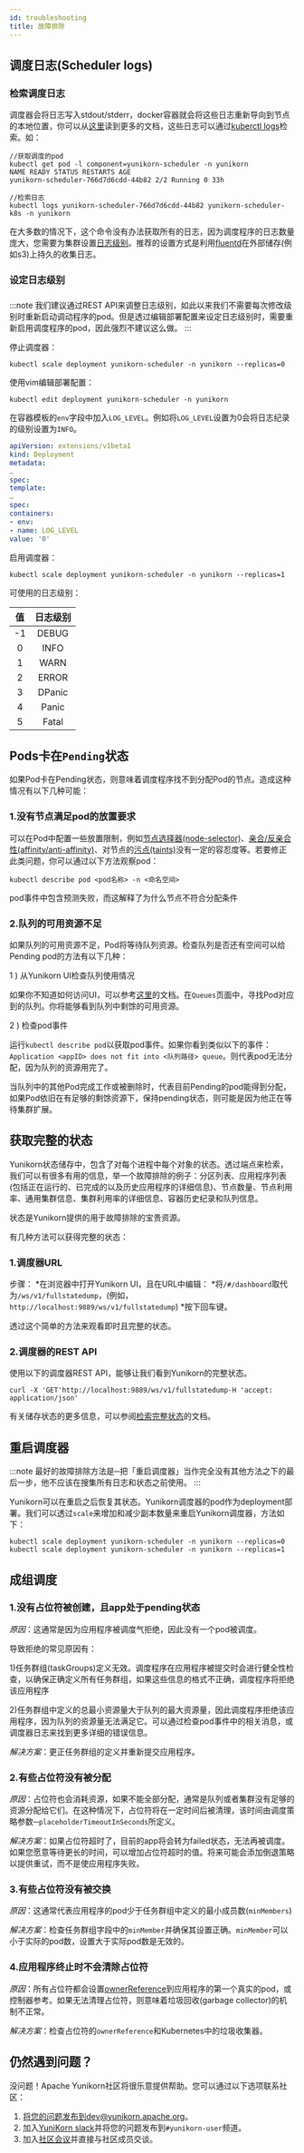 ```yaml
---
id: troubleshooting
title: 故障排除
---
```


<!--
 * Licensed to the Apache Software Foundation (ASF) under one
 * or more contributor license agreements.  See the NOTICE file
 * distributed with this work for additional information
 * regarding copyright ownership.  The ASF licenses this file
 * to you under the Apache License, Version 2.0 (the
 * "License"); you may not use this file except in compliance
 * with the License.  You may obtain a copy of the License at
 *
 *     http://www.apache.org/licenses/LICENSE-2.0
 *
 * Unless required by applicable law or agreed to in writing, software
 * distributed under the License is distributed on an "AS IS" BASIS,
 * WITHOUT WARRANTIES OR CONDITIONS OF ANY KIND, either express or implied.
 * See the License for the specific language governing permissions and
 * limitations under the License.
 -->

## 调度日志(Scheduler logs)

### 检索调度日志

调度器会将日志写入stdout/stderr，docker容器就会将这些日志重新导向到节点的本地位置，你可以从[这里](https://docs.docker.com/config/containers/logging/configure/)读到更多的文档，这些日志可以通过[kuberctl logs](https://kubernetes.io/docs/reference/generated/kubectl/kubectl-commands#logs)检索。如：

```shell script
//获取调度的pod
kubectl get pod -l component=yunikorn-scheduler -n yunikorn
NAME READY STATUS RESTARTS AGE
yunikorn-scheduler-766d7d6cdd-44b82 2/2 Running 0 33h

//检索日志
kubectl logs yunikorn-scheduler-766d7d6cdd-44b82 yunikorn-scheduler-k8s -n yunikorn
```

在大多数的情况下，这个命令没有办法获取所有的日志，因为调度程序的日志数量庞大，您需要为集群设置[日志级别](https://kubernetes.io/docs/concepts/cluster-administration/logging/#cluster-level-logging-architectures)。推荐的设置方式是利用[fluentd](https://www.fluentd.org/)在外部储存(例如s3)上持久的收集日志。

### 设定日志级别

###
:::note
我们建议通过REST API来调整日志级别，如此以来我们不需要每次修改级别时重新启动调动程序的pod。但是透过编辑部署配置来设定日志级别时，需要重新启用调度程序的pod，因此强烈不建议这么做。
:::

停止调度器：
```shell script
kubectl scale deployment yunikorn-scheduler -n yunikorn --replicas=0
```

使用vim编辑部署配置：
```shell script
kubectl edit deployment yunikorn-scheduler -n yunikorn
```

在容器模板的`env`字段中加入`LOG_LEVEL`。例如将`LOG_LEVEL`设置为0会将日志纪录的级别设置为`INFO`。

```yaml
apiVersion: extensions/v1beta1
kind: Deployment
metadata:
…
spec:
template:
…
spec:
containers:
- env:
- name: LOG_LEVEL
value: '0'
```

启用调度器：
```shell script
kubectl scale deployment yunikorn-scheduler -n yunikorn --replicas=1
```

可使用的日志级别：

|  值   	| 日志级别        	|
|:-----:	|:-------------:	|
|   -1  	|     DEBUG     	|
|   0   	|      INFO     	|
|   1   	|      WARN     	|
|   2   	|     ERROR     	|
|   3   	|     DPanic    	|
|   4   	|     Panic     	|
|   5   	|     Fatal     	|

## Pods卡在`Pending`状态

如果Pod卡在Pending状态，则意味着调度程序找不到分配Pod的节点。造成这种情况有以下几种可能：

### 1.没有节点满足pod的放置要求

可以在Pod中配置一些放置限制，例如[节点选择器(node-selector)](https://kubernetes.io/docs/concepts/scheduling-eviction/assign-pod-node/#nodeselector)、[亲合/反亲合性(affinity/anti-affinity)](https://kubernetes.io/docs/concepts/scheduling-eviction/assign-pod-node/#affinity-and-anti-affinity)、对节点的[污点(taints)](https://kubernetes.io/docs/concepts/scheduling-eviction/taint-and-toleration/)没有一定的容忍度等。若要修正此类问题，你可以通过以下方法观察pod：

```shell script
kubectl describe pod <pod名称> -n <命名空间>
```

pod事件中包含预测失败，而这解释了为什么节点不符合分配条件

### 2.队列的可用资源不足

如果队列的可用资源不足，Pod将等待队列资源。检查队列是否还有空间可以给Pending pod的方法有以下几种：

1 ) 从Yunikorn UI检查队列使用情况

如果你不知道如何访问UI，可以参考[这里](../get_started/get_started.md#访问-web-ui)的文档。在`Queues`页面中，寻找Pod对应到的队列。你将能够看到队列中剩馀的可用资源。

2 ) 检查pod事件

运行`kubectl describe pod`以获取pod事件。如果你看到类似以下的事件：`Application <appID> does not fit into <队列路径> queue`。则代表pod无法分配，因为队列的资源用完了。

当队列中的其他Pod完成工作或被删除时，代表目前Pending的pod能得到分配，如果Pod依旧在有足够的剩馀资源下，保持pending状态，则可能是因为他正在等待集群扩展。

## 获取完整的状态

Yunikorn状态储存中，包含了对每个进程中每个对象的状态。透过端点来检索，我们可以有很多有用的信息，举一个故障排除的例子：分区列表、应用程序列表(包括正在运行的、已完成的以及历史应用程序的详细信息)、节点数量、节点利用率、通用集群信息、集群利用率的详细信息、容器历史纪录和队列信息。

状态是Yunikorn提供的用于故障排除的宝贵资源。

有几种方法可以获得完整的状态：
### 1.调度器URL

步骤：
*在浏览器中打开Yunikorn UI，且在URL中编辑：
*将`/#/dashboard`取代为`/ws/v1/fullstatedump`，(例如，`http://localhost:9889/ws/v1/fullstatedump`)
*按下回车键。

透过这个简单的方法来观看即时且完整的状态。

### 2.调度器的REST API

使用以下的调度器REST API，能够让我们看到Yunikorn的完整状态。

`curl -X 'GET'http://localhost:9889/ws/v1/fullstatedump-H 'accept: application/json'`

有关储存状态的更多信息，可以参阅[检索完整状态](api/scheduler.md#retrieve-full-state-dump)的文档。

## 重启调度器
:::note
最好的故障排除方法是─把「重启调度器」当作完全没有其他方法之下的最后一步，他不应该在搜集所有日志和状态之前使用。
:::

Yunikorn可以在重启之后恢复其状态。Yunikorn调度器的pod作为deployment部署。我们可以透过`scale`来增加和减少副本数量来重启Yunikorn调度器，方法如下：

```shell script
kubectl scale deployment yunikorn-scheduler -n yunikorn --replicas=0
kubectl scale deployment yunikorn-scheduler -n yunikorn --replicas=1
```

## 成组调度
### 1.没有占位符被创建，且app处于pending状态
*原因*：这通常是因为应用程序被调度气拒绝，因此没有一个pod被调度。

导致拒绝的常见原因有：

1)任务群组(taskGroups)定义无效。调度程序在应用程序被提交时会进行健全性检查，以确保正确定义所有任务群组，如果这些信息的格式不正确，调度程序将拒绝该应用程序

2)任务群组中定义的总最小资源量大于队列的最大资源量，因此调度程序拒绝该应用程序，因为队列的资源量无法满足它。可以通过检查pod事件中的相关消息，或调度器日志来找到更多详细的错误信息。

*解决方案*：更正任务群组的定义并重新提交应用程序。

### 2.有些占位符没有被分配
*原因*：占位符也会消耗资源，如果不能全部分配，通常是队列或者集群没有足够的资源分配给它们。在这种情况下，占位符将在一定时间后被清理，该时间由调度策略参数─`placeholderTimeoutInSeconds`所定义。

*解决方案*：如果占位符超时了，目前的app将会转为failed状态，无法再被调度。如果您愿意等待更长的时间，可以增加占位符超时的值。将来可能会添加倒退策略以提供重试，而不是使应用程序失败。

### 3.有些占位符没有被交换
*原因*：这通常代表应用程序的pod少于任务群组中定义的最小成员数(`minMembers`)

*解决方案*：检查任务群组字段中的`minMember`并确保其设置正确。`minMember`可以小于实际的pod数，设置大于实际pod数是无效的。

### 4.应用程序终止时不会清除占位符
*原因*：所有占位符都会设置[ownerReference](https://kubernetes.io/docs/concepts/workloads/controllers/garbage-collection/#owners-and-dependents)到应用程序的第一个真实的pod，或控制器参考。如果无法清理占位符，则意味着垃圾回收(garbage collector)的机制不正常。

*解决方案*：检查占位符的`ownerReference`和Kubernetes中的垃圾收集器。

## 仍然遇到问题？
没问题！Apache Yunikorn社区将很乐意提供帮助。您可以通过以下选项联系社区：

1. 将您的问题发布到dev@yunikorn.apache.org。
2. 加入[YuniKorn slack](https://join.slack.com/t/yunikornworkspace/shared_invite/enQtNzAzMjY0OTI4MjYzLTBmMDdkYTAwNDMwNTE3NWVjZWE1OTczMWE4NDI2Yzg3MmEyZjUyYTZlMDE5M2U4ZjZhNmYyNGFmYjY4ZGYyMGE)并将您的问题发布到`#yunikorn-user`频道。
3. 加入[社区会议](http://yunikorn.apache.org/community/get_involved#community-meetings)并直接与社区成员交谈。